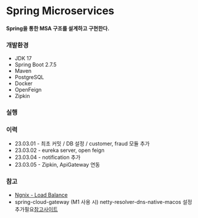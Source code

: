 # Spring Microservices

#### Spring을 통한 MSA 구조를 설계하고 구현한다. 

### 개발환경
* JDK 17
* Spring Boot 2.7.5
* Maven
* PostgreSQL
* Docker
* OpenFeign
* Zipkin

### 실행

### 이력
* 23.03.01 - 최초 커밋 / DB 설정 / customer, fraud 모듈 추가
* 23.03.02 - eureka server, open feign
* 23.03.04 - notification 추가
* 23.03.05 - Zipkin, ApiGateway 연동

### 참고
* [Ngnix - Load Balance](https://docs.nginx.com/nginx/admin-guide/load-balancer/http-load-balancer)
* spring-cloud-gateway (M1 사용 시) netty-resolver-dns-native-macos 설정 추가필요[참고사이트](https://github.com/netty/netty/issues/11020)